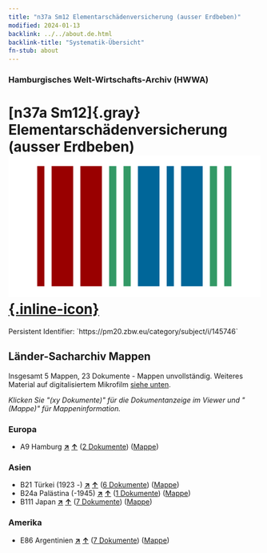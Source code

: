 ```yaml
---
title: "n37a Sm12 Elementarschädenversicherung (ausser Erdbeben)"
modified: 2024-01-13
backlink: ../../about.de.html
backlink-title: "Systematik-Übersicht"
fn-stub: about
---
```


### Hamburgisches Welt-Wirtschafts-Archiv (HWWA)

# [n37a Sm12]{.gray}&#8201; Elementarschädenversicherung (ausser Erdbeben) &#160; [![Wikidata](/images/Wikidata-logo.svg "Wikidata"){.inline-icon}](http://www.wikidata.org/entity/Q104711314)

<div class="hint">Persistent Identifier: `https://pm20.zbw.eu/category/subject/i/145746`</div>







## Länder-Sacharchiv Mappen






Insgesamt 5 Mappen, 23 Dokumente - Mappen unvollständig. Weiteres Material auf digitalisiertem Mikrofilm [siehe unten](#filmsections).

_Klicken Sie "(xy Dokumente)" für die Dokumentanzeige im Viewer und "(Mappe)" für Mappeninformation._




### Europa

- A9 Hamburg [**&nearr;**](../../../geo/i/140905/about.de.html "Hamburg (alle Mappen)") [**&uarr;**](../../../geo/about.de.html#A9 "Ländersystematik") (<a href="https://pm20.zbw.eu/iiifview/folder/sh/140905,145746" title="über: Hamburg : Elementarschädenversicherung (ausser Erdbeben)" target="_blank">2 Dokumente</a>) ([Mappe](../../../../folder/sh/1409xx/140905/1457xx/145746/about.de.html))

### Asien

- B21 Türkei (1923 -) [**&nearr;**](../../../geo/i/141111/about.de.html "Türkei (1923 -) (alle Mappen)") [**&uarr;**](../../../geo/about.de.html#B21 "Ländersystematik") (<a href="https://pm20.zbw.eu/iiifview/folder/sh/141111,145746" title="über: Türkei (1923 -) : Elementarschädenversicherung (ausser Erdbeben)" target="_blank">6 Dokumente</a>) ([Mappe](../../../../folder/sh/1411xx/141111/1457xx/145746/about.de.html))
- B24a Palästina (-1945) [**&nearr;**](../../../geo/i/141115/about.de.html "Palästina (-1945) (alle Mappen)") [**&uarr;**](../../../geo/about.de.html#B24a "Ländersystematik") (<a href="https://pm20.zbw.eu/iiifview/folder/sh/141115,145746" title="über: Palästina (-1945) : Elementarschädenversicherung (ausser Erdbeben)" target="_blank">1 Dokumente</a>) ([Mappe](../../../../folder/sh/1411xx/141115/1457xx/145746/about.de.html))
- B111 Japan [**&nearr;**](../../../geo/i/141272/about.de.html "Japan (alle Mappen)") [**&uarr;**](../../../geo/about.de.html#B111 "Ländersystematik") (<a href="https://pm20.zbw.eu/iiifview/folder/sh/141272,145746" title="über: Japan : Elementarschädenversicherung (ausser Erdbeben)" target="_blank">7 Dokumente</a>) ([Mappe](../../../../folder/sh/1412xx/141272/1457xx/145746/about.de.html))

### Amerika

- E86 Argentinien [**&nearr;**](../../../geo/i/141692/about.de.html "Argentinien (alle Mappen)") [**&uarr;**](../../../geo/about.de.html#E86 "Ländersystematik") (<a href="https://pm20.zbw.eu/iiifview/folder/sh/141692,145746" title="über: Argentinien : Elementarschädenversicherung (ausser Erdbeben)" target="_blank">7 Dokumente</a>) ([Mappe](../../../../folder/sh/1416xx/141692/1457xx/145746/about.de.html))



<a id="filmsections" />













